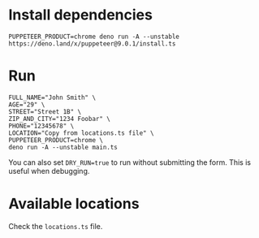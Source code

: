 # Install dependencies

```
PUPPETEER_PRODUCT=chrome deno run -A --unstable https://deno.land/x/puppeteer@9.0.1/install.ts
```

# Run

```
FULL_NAME="John Smith" \
AGE="29" \
STREET="Street 1B" \
ZIP_AND_CITY="1234 Foobar" \
PHONE="12345678" \
LOCATION="Copy from locations.ts file" \
PUPPETEER_PRODUCT=chrome \
deno run -A --unstable main.ts
```

You can also set `DRY_RUN=true` to run without submitting the form. This is
useful when debugging.

# Available locations

Check the `locations.ts` file.
